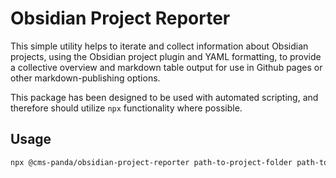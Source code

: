 # Obsidian Project Reporter

This simple utility helps to iterate and collect information about Obsidian projects, using the Obsidian project plugin and YAML formatting, to provide a collective overview and markdown table output for use in Github pages or other markdown-publishing options.

This package has been designed to be used with automated scripting, and therefore should utilize `npx` functionality where possible. 

## Usage

```bash
npx @cms-panda/obsidian-project-reporter path-to-project-folder path-to-output-file
```